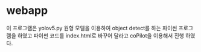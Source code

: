 # webapp

이 프로그램은 yolov5.py 원형 모델을 이용하여
object detect를 하는 파이썬 프로그램을 하였고
파이썬 코드를 index.html로 바꾸어 달라고 coPilot을 이용해서 진행 하였다.
